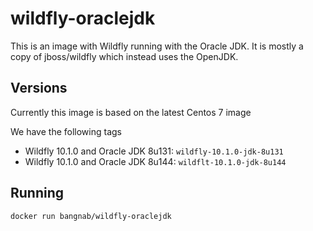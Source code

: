 # wildfly-oraclejdk
This is an image with Wildfly running with the Oracle JDK. It is mostly a copy of jboss/wildfly which instead uses the OpenJDK.

## Versions
Currently this image is based on the latest Centos 7 image

We have the following tags
- Wildfly 10.1.0 and Oracle JDK 8u131: `wildfly-10.1.0-jdk-8u131`
- Wildfly 10.1.0 and Oracle JDK 8u144: `wildflt-10.1.0-jdk-8u144`

## Running
`docker run bangnab/wildfly-oraclejdk`
